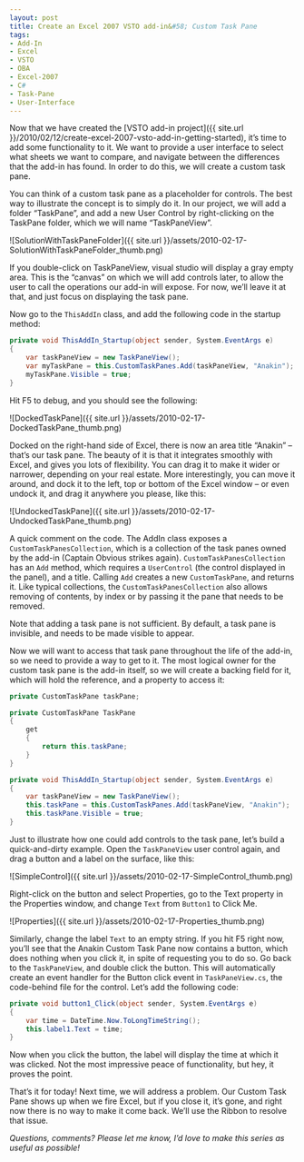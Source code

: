 ```yaml
---
layout: post
title: Create an Excel 2007 VSTO add-in&#58; Custom Task Pane
tags:
- Add-In
- Excel
- VSTO
- OBA
- Excel-2007
- C#
- Task-Pane
- User-Interface
---
```


Now that we have created the [VSTO add-in project]({{ site.url }}/2010/02/12/create-excel-2007-vsto-add-in-getting-started), it’s time to add some functionality to it. We want to provide a user interface to select what sheets we want to compare, and navigate between the differences that the add-in has found. In order to do this, we will create a custom task pane.  

You can think of a custom task pane as a placeholder for controls. The best way to illustrate the concept is to simply do it. In our project, we will add a folder “TaskPane”, and add a new User Control by right-clicking on the TaskPane folder, which we will name “TaskPaneView”.  

![SolutionWithTaskPaneFolder]({{ site.url }}/assets/2010-02-17-SolutionWithTaskPaneFolder_thumb.png)

If you double-click on TaskPaneView, visual studio will display a gray empty area. This is the “canvas” on which we will add controls later, to allow the user to call the operations our add-in will expose. For now, we’ll leave it at that, and just focus on displaying the task pane.  

Now go to the `ThisAddIn` class, and add the following code in the startup method:  

``` csharp
private void ThisAddIn_Startup(object sender, System.EventArgs e)
{
    var taskPaneView = new TaskPaneView();
    var myTaskPane = this.CustomTaskPanes.Add(taskPaneView, "Anakin");
    myTaskPane.Visible = true;
}
``` 

Hit F5 to debug, and you should see the following:

![DockedTaskPane]({{ site.url }}/assets/2010-02-17-DockedTaskPane_thumb.png)

<!--more-->

Docked on the right-hand side of Excel, there is now an area title “Anakin” – that’s our task pane. The beauty of it is that it integrates smoothly with Excel, and gives you lots of flexibility. You can drag it to make it wider or narrower, depending on your real estate. More interestingly, you can move it around, and dock it to the left, top or bottom of the Excel window – or even undock it, and drag it anywhere you please, like this:

![UndockedTaskPane]({{ site.url }}/assets/2010-02-17-UndockedTaskPane_thumb.png)

A quick comment on the code. The AddIn class exposes a `CustomTaskPanesCollection`, which is a collection of the task panes owned by the add-in (Captain Obvious strikes again). `CustomTaskPanesCollection` has an `Add` method, which requires a `UserControl` (the control displayed in the panel), and a title. Calling `Add` creates a new `CustomTaskPane`, and returns it. Like typical collections, the `CustomTaskPanesCollection` also allows removing of contents, by index or by passing it the pane that needs to be removed.

Note that adding a task pane is not sufficient. By default, a task pane is invisible, and needs to be made visible to appear.

Now we will want to access that task pane throughout the life of the add-in, so we need to provide a way to get to it. The most logical owner for the custom task pane is the add-in itself, so we will create a backing field for it, which will hold the reference, and a property to access it:

``` csharp
private CustomTaskPane taskPane;

private CustomTaskPane TaskPane
{
    get
    {
        return this.taskPane;
    }
}

private void ThisAddIn_Startup(object sender, System.EventArgs e)
{
    var taskPaneView = new TaskPaneView();
    this.taskPane = this.CustomTaskPanes.Add(taskPaneView, "Anakin");
    this.taskPane.Visible = true;
}
``` 

Just to illustrate how one could add controls to the task pane, let’s build a quick-and-dirty example. Open the `TaskPaneView` user control again, and drag a button and a label on the surface, like this:

![SimpleControl]({{ site.url }}/assets/2010-02-17-SimpleControl_thumb.png)

Right-click on the button and select Properties, go to the Text property in the Properties window, and change `Text` from `Button1` to Click Me.

![Properties]({{ site.url }}/assets/2010-02-17-Properties_thumb.png)

Similarly, change the label `Text` to an empty string. If you hit F5 right now, you’ll see that the Anakin Custom Task Pane now contains a button, which does nothing when you click it, in spite of requesting you to do so. Go back to the `TaskPaneView`, and double click the button. This will automatically create an event handler for the Button click event in `TaskPaneView.cs`, the code-behind file for the control. Let’s add the following code:

``` csharp
private void button1_Click(object sender, System.EventArgs e)
{
    var time = DateTime.Now.ToLongTimeString();
    this.label1.Text = time;
}
``` 

Now when you click the button, the label will display the time at which it was clicked. Not the most impressive peace of functionality, but hey, it proves the point.

That’s it for today! Next time, we will address a problem. Our Custom Task Pane shows up when we fire Excel, but if you close it, it’s gone, and right now there is no way to make it come back. We’ll use the Ribbon to resolve that issue.

*Questions, comments? Please let me know, I’d love to make this series as useful as possible!*
